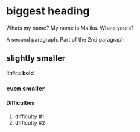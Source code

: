 # biggest heading
Whats my name? 
My name is Malika. Whats yours?

A second paragraph.
Part of the 2nd paragraph
## slightly smaller
*italics*
**bold**
### even smaller 
#### Difficulties
1. difficulty #1
1. difficulty #2

